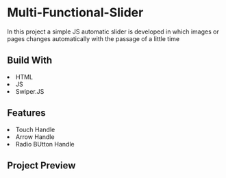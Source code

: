 <h1>Multi-Functional-Slider</h1>
<p>In this project a simple JS automatic slider is developed in which images or pages changes automatically with the passage of a little time</p>

<h2>Build With</h2>
<li>HTML</li>
<li>JS</li>
<li>Swiper.JS</li>
<h2>Features</h2>
<li>Touch Handle</li>
<li>Arrow Handle</li>
<li>Radio BUtton Handle</li>
<h2>Project Preview</h2>
